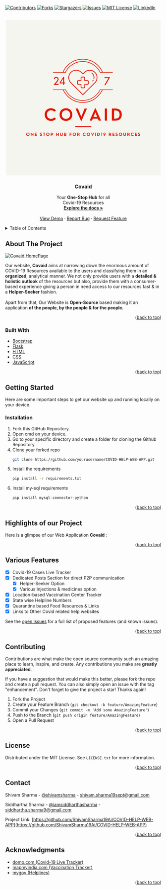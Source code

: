 <div id="top"></div>
<!--
*** Thanks for checking out the Best-README-Template. If you have a suggestion
*** that would make this better, please fork the repo and create a pull request
*** or simply open an issue with the tag "enhancement".
*** Don't forget to give the project a star!
*** Thanks again! Now go create something AMAZING! :D
-->



<!-- PROJECT SHIELDS -->
<!--
*** I'm using markdown "reference style" links for readability.
*** Reference links are enclosed in brackets [ ] instead of parentheses ( ).
*** See the bottom of this document for the declaration of the reference variables
*** for contributors-url, forks-url, etc. This is an optional, concise syntax you may use.
*** https://www.markdownguide.org/basic-syntax/#reference-style-links
-->
[![Contributors][contributors-shield]][contributors-url]
[![Forks][forks-shield]][forks-url]
[![Stargazers][stars-shield]][stars-url]
[![Issues][issues-shield]][issues-url]
[![MIT License][license-shield]][license-url]
[![LinkedIn][linkedin-shield]][linkedin-url]



<!-- PROJECT LOGO -->
<br />
<div align="center">
  <a href="https://github.com/ShivamSharma19Ai/COVID-HELP-WEB-APP">
    <img src="static/img/covaid_2.png" alt="Logo" >
  </a>

<h3 align="center">Covaid</h3>

  <p align="center">
    Your <b>One-Stop Hub</b> for all <br>Covid-19 Resources
    <br />
    <a href="https://github.com/ShivamSharma19Ai/COVID-HELP-WEB-APP"><strong>Explore the docs »</strong></a>
    <br />
    <br />
    <a href="https://github.com/ShivamSharma19Ai/COVID-HELP-WEB-APP">View Demo</a>
    ·
    <a href="https://github.com/ShivamSharma19Ai/COVID-HELP-WEB-APP/issues">Report Bug</a>
    ·
    <a href="https://github.com/ShivamSharma19Ai/COVID-HELP-WEB-APP/issues">Request Feature</a>
  </p>
</div>



<!-- TABLE OF CONTENTS -->
<details>
  <summary>Table of Contents</summary>
  <ol>
    <li>
      <a href="#about-the-project">About The Project</a>
      <ul>
        <li><a href="#built-with">Built With</a></li>
      </ul>
    </li>
    <li>
      <a href="#getting-started">Getting Started</a>
      <ul>
        <li><a href="#installation">Installation</a></li>
      </ul>
    </li>
    <li><a href="#highlights-of-our-project">Highlights of our Project</a></li>
    <li><a href="#various-features">Various Features</a></li>
    <li><a href="#contributing">Contributing</a></li>
    <li><a href="#license">License</a></li>
    <li><a href="#contact">Contact</a></li>
    <li><a href="#acknowledgments">Acknowledgments</a></li>
  </ol>
</details>



<!-- ABOUT THE PROJECT -->
## About The Project

[![Covaid HomePage][product-screenshot]](static/img/snapshots/homepage.png)

<p>Our website, <b>Covaid</b> aims at narrowing down the enormous amount of COVID-19 Resources available to the users and classifying them in an <b>organized</b>, analytical manner. We not only provide users with a <b>detailed & holistic outlook</b> of the resources but also, provide them with a consumer-based experience giving a person in need access to our resources fast & in a <b>Helper-Seeker</b> fashion. <br><br> Apart from that, Our Website is <b>Open-Source</b> based making it an application <b>of the people, by the people & for the people.</b> </p>

<p align="right">(<a href="#top">back to top</a>)</p>



### Built With

* [Bootstrap](https://getbootstrap.com)
* [Flask](https://flask.palletsprojects.com/en/2.0.x/)
* [HTML](https://html.spec.whatwg.org/)
* [CSS](https://www.w3.org/Style/CSS/Overview.en.html)
* [JavaScript](https://javascript.info/)

<p align="right">(<a href="#top">back to top</a>)</p>



<!-- GETTING STARTED -->
## Getting Started

Here are some important steps to get our website up and running locally on your device.


### Installation

1. Fork this GitHub Repository.
2. Open cmd on your device.
3. Go to your specific directory and create a folder for cloning the Github Repository.
4. Clone your forked repo
   ```sh
   git clone https://github.com/yourusername/COVID-HELP-WEB-APP.git
   ```
3. Install the requirements
   ```sh
   pip install -r requirements.txt
   ```
4. Install my-sql requirements
   ```js
   pip install mysql-connector-python
   ```

<p align="right">(<a href="#top">back to top</a>)</p>



<!-- USAGE EXAMPLES -->
## Highlights of our Project

Here is a glimpse of our Web Application <b>Covaid</b> : 



<p align="right">(<a href="#top">back to top</a>)</p>



<!-- ROADMAP -->
## Various Features


- [x] Covid-19 Cases Live Tracker
- [x] Dedicated Posts Section for direct P2P communication
    - [x] Helper-Seeker Option
    - [x] Various Injections & medicines option
- [x] Location-based Vaccination Center Tracker
- [x] State wise Helpline Numbers
- [x] Quarantine based Food Resources & Links
- [x] Links to Other Covid related help websites

See the [open issues](https://github.com/github_username/repo_name/issues) for a full list of proposed features (and known issues).

<p align="right">(<a href="#top">back to top</a>)</p>



<!-- CONTRIBUTING -->
## Contributing

Contributions are what make the open source community such an amazing place to learn, inspire, and create. Any contributions you make are **greatly appreciated**. 

If you have a suggestion that would make this better, please fork the repo and create a pull request. You can also simply open an issue with the tag "enhancement".
Don't forget to give the project a star! Thanks again!

1. Fork the Project
2. Create your Feature Branch (`git checkout -b feature/AmazingFeature`)
3. Commit your Changes (`git commit -m 'Add some AmazingFeature'`)
4. Push to the Branch (`git push origin feature/AmazingFeature`)
5. Open a Pull Request

<p align="right">(<a href="#top">back to top</a>)</p>



<!-- LICENSE -->
## License

Distributed under the MIT License. See `LICENSE.txt` for more information.

<p align="right">(<a href="#top">back to top</a>)</p>



<!-- CONTACT -->
## Contact

Shivam Sharma - [@shivamsharma](https://www.linkedin.com/in/shivam-sharma-bbab16210/) - shivam.sharma19sept@gmail.com

Siddhartha Sharma - [@iamsiddharthasharma](https://www.linkedin.com/in/iamsiddharthasharma/) - siddhartha.sharma9@gmail.com

Project Link: [https://github.com/ShivamSharma19Ai/COVID-HELP-WEB-APP](https://github.com/ShivamSharma19Ai/COVID-HELP-WEB-APP)

<p align="right">(<a href="#top">back to top</a>)</p>



<!-- ACKNOWLEDGMENTS -->
## Acknowledgments

* [domo.com (Covid-19 Live Tracker)](https://www.domo.com/covid19/embed-visualizations/)
* [mapmyindia.com (Vaccination Tracker)](https://maps.mapmyindia.com/)
* [mygov (Helplines)](https://www.mohfw.gov.in/)

<p align="right">(<a href="#top">back to top</a>)</p>



<!-- MARKDOWN LINKS & IMAGES -->
<!-- https://www.markdownguide.org/basic-syntax/#reference-style-links -->
[contributors-shield]: https://img.shields.io/github/contributors/ShivamSharma19Ai/COVID-HELP-WEB-APP.svg?style=for-the-badge
[contributors-url]: https://github.com/ShivamSharma19Ai/COVID-HELP-WEB-APP/graphs/contributors
[forks-shield]: https://img.shields.io/github/forks/ShivamSharma19Ai/COVID-HELP-WEB-APP.svg?style=for-the-badge
[forks-url]: https://github.com/ShivamSharma19Ai/COVID-HELP-WEB-APP/network/members
[stars-shield]: https://img.shields.io/github/stars/ShivamSharma19Ai/COVID-HELP-WEB-APP.svg?style=for-the-badge
[stars-url]: https://github.com/ShivamSharma19Ai/COVID-HELP-WEB-APP/stargazers
[issues-shield]: https://img.shields.io/github/issues/ShivamSharma19Ai/COVID-HELP-WEB-APP.svg?style=for-the-badge
[issues-url]: https://github.com/ShivamSharma19Ai/COVID-HELP-WEB-APP/issues
[license-shield]: https://img.shields.io/github/license/ShivamSharma19Ai/COVID-HELP-WEB-APP.svg?style=for-the-badge
[license-url]: https://github.com/ShivamSharma19Ai/COVID-HELP-WEB-APP/blob/master/LICENSE.txt
[linkedin-shield]: https://img.shields.io/badge/-LinkedIn-black.svg?style=for-the-badge&logo=linkedin&colorB=555
[linkedin-url]: https://www.linkedin.com/in/iamsiddharthasharma/
[product-screenshot]: images/screenshot.png
